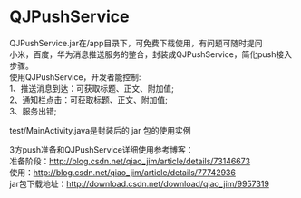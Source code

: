 # QJPushService
QJPushService.jar在/app目录下，可免费下载使用，有问题可随时提问<br>
小米，百度，华为消息推送服务的整合，封装成QJPushService，简化push接入步骤。<br>
使用QJPushService，开发者能控制:     
1、推送消息到达：可获取标题、正文、附加值;  
2、通知栏点击：可获取标题、正文、附加值;     
3、服务出错;  
  
test/MainActivity.java是封装后的 jar 包的使用实例

3方push准备和QJPushService详细使用参考博客：          
准备阶段：http://blog.csdn.net/qiao_jim/article/details/73146673       
使用：http://blog.csdn.net/qiao_jim/article/details/77742936        
jar包下载地址：http://download.csdn.net/download/qiao_jim/9957319   
